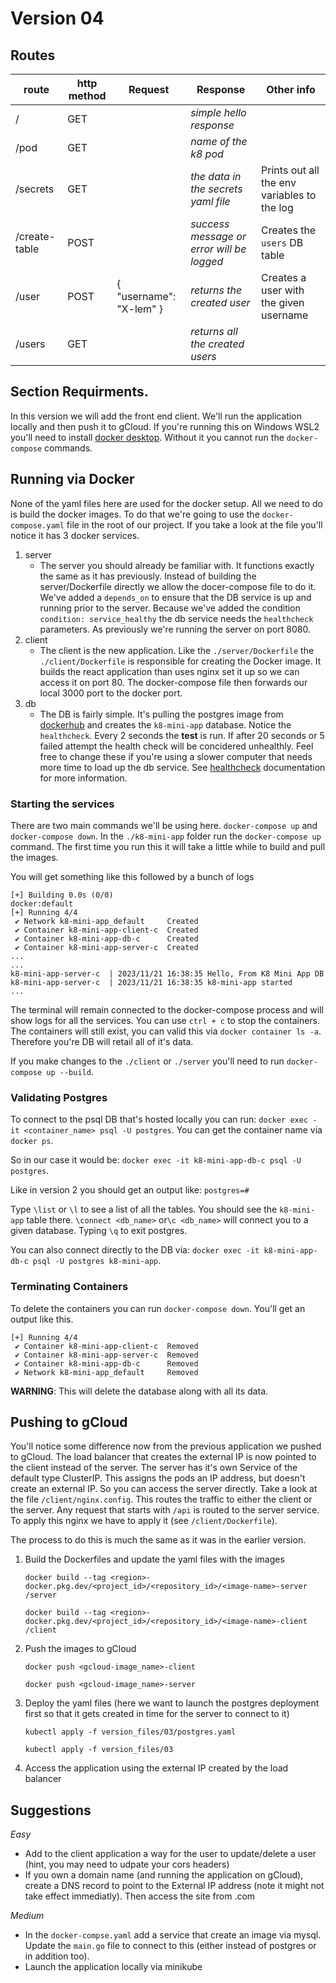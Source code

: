 # Version 04

## Routes

| route         | http method | Request                 | Response                                  | Other info                                  |
| ------------- | ----------- | ----------------------- | ----------------------------------------- | ------------------------------------------- |
| /             | GET         |                         | _simple hello response_                   |                                             |
| /pod          | GET         |                         | _name of the k8 pod_                      |                                             |
| /secrets      | GET         |                         | _the data in the secrets yaml file_       | Prints out all the env variables to the log |
| /create-table | POST        |                         | _success message or error will be logged_ | Creates the `users` DB table                |
| /user         | POST        | { "username": "X-lem" } | _returns the created user_                | Creates a user with the given username      |
| /users        | GET         |                         | _returns all the created users_           |                                             |

## Section Requirments.

In this version we will add the front end client. We'll run the application locally and then push it to gCloud. If you're running this on Windows WSL2 you'll need to install [docker desktop](https://docs.docker.com/desktop/install/windows-install/). Without it you cannot run the `docker-compose` commands.

## Running via Docker

None of the yaml files here are used for the docker setup. All we need to do is build the docker images. To do that we're going to use the `docker-compose.yaml` file in the root of our project. If you take a look at the file you'll notice it has 3 docker services.

1. server
   - The server you should already be familiar with. It functions exactly the same as it has previously. Instead of building the server/Dockerfile directly we allow the docer-compose file to do it. We've added a `depends_on` to ensure that the DB service is up and running prior to the server. Because we've added the condition `condition: service_healthy` the db service needs the `healthcheck` parameters. As previously we're running the server on port 8080.
2. client
   - The client is the new application. Like the `./server/Dockerfile` the `./client/Dockerfile` is responsible for creating the Docker image. It builds the react application than uses nginx set it up so we can access it on port 80. The docker-compose file then forwards our local 3000 port to the docker port.
3. db
   - The DB is fairly simple. It's pulling the postgres image from [dockerhub](https://hub.docker.com/_/postgres/) and creates the `k8-mini-app` database. Notice the `healthcheck`. Every 2 seconds the **test** is run. If after 20 seconds or 5 failed attempt the health check will be concidered unhealthly. Feel free to change these if you're using a slower computer that needs more time to load up the db service. See [healthcheck](https://docs.docker.com/engine/reference/builder/#healthcheck) documentation for more information.

### Starting the services

There are two main commands we'll be using here. `docker-compose up` and `docker-compose down`. In the `./k8-mini-app` folder run the `docker-compose up` command. The first time you run this it will take a little while to build and pull the images.

You will get something like this followed by a bunch of logs

```
[+] Building 0.0s (0/0)                                                                                                                                                                                                                    docker:default
[+] Running 4/4
 ✔ Network k8-mini-app_default     Created
 ✔ Container k8-mini-app-client-c  Created
 ✔ Container k8-mini-app-db-c      Created
 ✔ Container k8-mini-app-server-c  Created
...
...
k8-mini-app-server-c  | 2023/11/21 16:38:35 Hello, From K8 Mini App DB
k8-mini-app-server-c  | 2023/11/21 16:38:35 k8-mini-app started
...
```

The terminal will remain connected to the docker-compose process and will show logs for all the services. You can use `ctrl + c` to stop the containers. The containers will still exist, you can valid this via `docker container ls -a`. Therefore you're DB will retail all of it's data.

If you make changes to the `./client` or `./server` you'll need to run `docker-compose up --build`.

### Validating Postgres

To connect to the psql DB that's hosted locally you can run: `docker exec -it <container_name> psql -U postgres`. You can get the container name via `docker ps`.

So in our case it would be: `docker exec -it k8-mini-app-db-c psql -U postgres`.

Like in version 2 you should get an output like: `postgres=# `

Type `\list` or `\l` to see a list of all the tables. You should see the `k8-mini-app` table there. `\connect <db_name>` or`\c <db_name>` will connect you to a given database. Typing `\q` to exit postgres.

You can also connect directly to the DB via: `docker exec -it k8-mini-app-db-c psql -U postgres k8-mini-app`.

### Terminating Containers

To delete the containers you can run `docker-compose down`. You'll get an output like this.

```
[+] Running 4/4
 ✔ Container k8-mini-app-client-c  Removed
 ✔ Container k8-mini-app-server-c  Removed
 ✔ Container k8-mini-app-db-c      Removed
 ✔ Network k8-mini-app_default     Removed
```

**WARNING**: This will delete the database along with all its data.

## Pushing to gCloud

You'll notice some difference now from the previous application we pushed to gCloud. The load balancer that creates the external IP is now pointed to the client instead of the server. The server has it's own Service of the default type ClusterIP. This assigns the pods an IP address, but doesn't create an external IP. So you can access the server directly. Take a look at the file `/client/nginx.config`. This routes the traffic to either the client or the server. Any request that starts with `/api` is routed to the server service. To apply this nginx we have to apply it (see `/client/Dockerfile`).

The process to do this is much the same as it was in the earlier version.

1. Build the Dockerfiles and update the yaml files with the images

   `docker build --tag <region>-docker.pkg.dev/<project_id>/<repository_id>/<image-name>-server /server`

   `docker build --tag <region>-docker.pkg.dev/<project_id>/<repository_id>/<image-name>-client /client`

2. Push the images to gCloud

   `docker push <gcloud-image_name>-client`

   `docker push <gcloud-image_name>-server`

3. Deploy the yaml files (here we want to launch the postgres deployment first so that it gets created in time for the server to connect to it)

   `kubectl apply -f version_files/03/postgres.yaml`

   `kubectl apply -f version_files/03`

4. Access the application using the external IP created by the load balancer

## Suggestions

_Easy_

- Add to the client application a way for the user to update/delete a user (hint, you may need to udpate your cors headers)
- If you own a domain name (and running the application on gCloud), create a DNS record to point to the External IP address (note it might not take effect immediatly). Then access the site from <your-domain>.com

_Medium_

- In the `docker-compse.yaml` add a service that create an image via mysql. Update the `main.go` file to connect to this (either instead of postgres or in addition too).
- Launch the application locally via minikube
